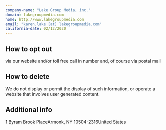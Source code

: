 ```yaml
---
company-name: "Lake Group Media, inc."
domain: lakegroupmedia.com
home: http://www.lakegroupmedia.com
email: "karen.lake [at] lakegroupmedia.com"
california-date: 02/12/2020
---
```

## How to opt out


via our website and/or toll free call in number and, of course via postal mail

## How to delete


We do not display or permit the display of such information, or operate a website that involves user generated content.

## Additional info




1 Byram Brook PlaceArmonk, NY 10504-2316United States













